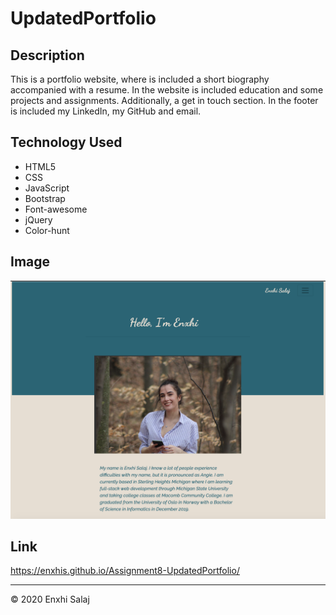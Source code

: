 # UpdatedPortfolio

## Description
This is a portfolio website, where is included a short biography accompanied with a resume. In the website is included education and some projects and assignments. Additionally, a get in touch section. In the footer is included my LinkedIn, my GitHub and email.

## Technology Used
* HTML5
* CSS
* JavaScript
* Bootstrap 
* Font-awesome
* jQuery
* Color-hunt 
## Image
![Screenshot Image](./Assets/UpdatedPortfolio-Screenshot.png)
## Link
https://enxhis.github.io/Assignment8-UpdatedPortfolio/

---
© 2020  Enxhi Salaj 
